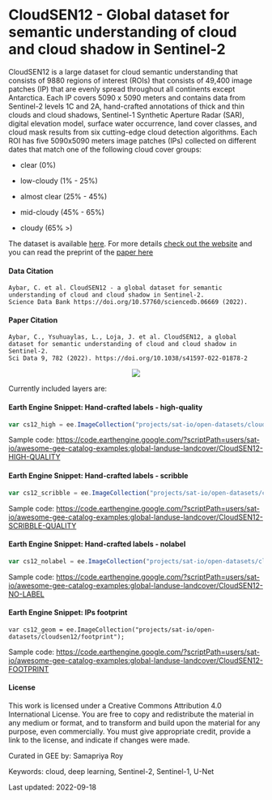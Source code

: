 # CloudSEN12 - Global dataset for semantic understanding of cloud and cloud shadow in Sentinel-2

CloudSEN12 is a large dataset for cloud semantic understanding that consists of 9880 regions of interest (ROIs) that consists of 49,400 image patches (IP) that are evenly spread throughout all continents except Antarctica. Each IP covers 5090 x 5090 meters and contains data from Sentinel-2 levels 1C and 2A, hand-crafted annotations of thick and thin clouds and cloud shadows, Sentinel-1 Synthetic Aperture Radar (SAR), digital elevation model, surface water occurrence, land cover classes, and cloud mask results from six cutting-edge cloud detection algorithms. Each ROI has five 5090x5090 meters image patches (IPs) collected on different dates that match one of the following cloud cover groups:

- clear (0%)

- low-cloudy (1% - 25%)

- almost clear (25% - 45%)

- mid-cloudy (45% - 65%)

- cloudy (65% >)

 The dataset is available [here](https://shorturl.at/cgjtz). For more details [check out the website](https://cloudsen12.github.io/) and you can read the preprint of the [paper here](https://eartharxiv.org/repository/view/3615/)

#### Data Citation

```
Aybar, C. et al. CloudSEN12 - a global dataset for semantic understanding of cloud and cloud shadow in Sentinel-2.
Science Data Bank https://doi.org/10.57760/sciencedb.06669 (2022).
```

#### Paper Citation

```
Aybar, C., Ysuhuaylas, L., Loja, J. et al. CloudSEN12, a global dataset for semantic understanding of cloud and cloud shadow in Sentinel-2.
Sci Data 9, 782 (2022). https://doi.org/10.1038/s41597-022-01878-2
```

<center>
<img src=https://user-images.githubusercontent.com/16768318/190843651-c8182d07-a49e-4524-be16-2eb38fe9cdc8.png>
</center>

Currently included layers are:

#### Earth Engine Snippet: Hand-crafted labels - high-quality

```js
var cs12_high = ee.ImageCollection("projects/sat-io/open-datasets/cloudsen12/high");
```

Sample code: https://code.earthengine.google.com/?scriptPath=users/sat-io/awesome-gee-catalog-examples:global-landuse-landcover/CloudSEN12-HIGH-QUALITY

#### Earth Engine Snippet: Hand-crafted labels - scribble

```js
var cs12_scribble = ee.ImageCollection("projects/sat-io/open-datasets/cloudsen12/scribble");
```

Sample code: https://code.earthengine.google.com/?scriptPath=users/sat-io/awesome-gee-catalog-examples:global-landuse-landcover/CloudSEN12-SCRIBBLE-QUALITY


#### Earth Engine Snippet: Hand-crafted labels - nolabel

```js
var cs12_nolabel = ee.ImageCollection("projects/sat-io/open-datasets/cloudsen12/nolabel");
```

Sample code: https://code.earthengine.google.com/?scriptPath=users/sat-io/awesome-gee-catalog-examples:global-landuse-landcover/CloudSEN12-NO-LABEL

#### Earth Engine Snippet: IPs footprint

```
var cs12_geom = ee.ImageCollection("projects/sat-io/open-datasets/cloudsen12/footprint");
```

Sample code: https://code.earthengine.google.com/?scriptPath=users/sat-io/awesome-gee-catalog-examples:global-landuse-landcover/CloudSEN12-FOOTPRINT


#### License

This work is licensed under a Creative Commons Attribution 4.0 International License. You are free to copy and redistribute the material in any medium or format, and to transform and build upon the material for any purpose, even commercially. You must give appropriate credit, provide a link to the license, and indicate if changes were made.

Curated in GEE by: Samapriya Roy

Keywords: cloud, deep learning, Sentinel-2, Sentinel-1, U-Net

Last updated: 2022-09-18

